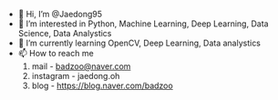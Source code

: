- 👋 Hi, I’m @Jaedong95
- 👀 I’m interested in Python, Machine Learning, Deep Learning, Data Science, Data Analystics 
- 🌱 I’m currently learning OpenCV, Deep Learning, Data analystics
- 📫 How to reach me 
  1. mail  - badzoo@naver.com
  2. instagram  - jaedong.oh
  3. blog  - https://blog.naver.com/badzoo

<!---
Jaedong95/Jaedong95 is a ✨ special ✨ repository because its `README.md` (this file) appears on your GitHub profile.
You can click the Preview link to take a look at your changes.
--->
